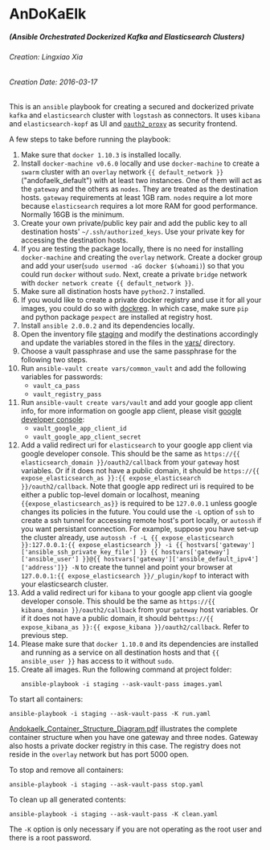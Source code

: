 AnDoKaElk
================================================================================
##### (Ansible Orchestrated Dockerized Kafka and Elasticsearch Clusters)

###### Creation: Lingxiao Xia
###### Creation Date: 2016-03-17

This is an `ansible` playbook for creating a secured and dockerized private `kafka` and `elasticsearch` cluster with `logstash` as connectors. It uses `kibana` and `elasticsearch-kopf` as UI and [`oauth2_proxy`](https://github.com/bitly/oauth2_proxy) as security frontend.

A few steps to take before running the playbook:

1. Make sure that `docker 1.10.3` is installed locally.
2. Install `docker-machine v0.6.0` locally and use `docker-machine` to create a `swarm` cluster with an `overlay` network `{{ default_network }}`("andofaelk_default")  with at least two instances. One of them will act as the `gateway` and the others as `nodes`. They are treated as the destination hosts. `gateway` requirements at least 1GB ram. `nodes` require a lot more because `elasticsearch` requires a lot more RAM for good performance. Normally 16GB is the minimum. 
3. Create your own private/public key pair and add the public key to all destination hosts' `~/.ssh/authorized_keys`. Use your private key for accessing the destination hosts.
4. If you are testing the package locally, there is no need for installing `docker-machine` and creating the `overlay` network. Create a docker group and add your user(`sudo usermod -aG docker $(whoami)`) so that you could run `docker` without `sudo`. Next, create a private `bridge` network with `docker network create {{ default_network }}`. 
5. Make sure all distination hosts have `python2.7` installed. 
6. If you would like to create a private docker registry and use it for all your images, you could do so with [dockreg](http://xialingxiao.github.io/dockreg). In which case, make sure `pip` and python package `pexpect` are installed at registry host. 
7. Install `ansible 2.0.0.2` and its dependencies locally.
8. Open the inventory file [staging](https://github.com/xialingxiao/andokaelk/blob/master/staging) and modify the destinations accordingly and update the variables stored in the files in the [vars/](https://github.com/xialingxiao/andokaelk/tree/master/vars) directory. 
9. Choose a vault passphrase and use the same passphrase for the following two steps.
10. Run `ansible-vault create vars/common_vault` and add the following variables for passwords:
    * `vault_ca_pass`
    * `vault_registry_pass`
11. Run `ansible-vault create vars/vault` and add your google app client info, for more information on google app client, please visit [google developer console](https://console.developers.google.com/):
    * `vault_google_app_client_id`
    * `vault_google_app_client_secret`
12. Add a valid redirect uri for `elasticsearch` to your google app client via google developer console. This should be the same as `https://{{ elasticsearch_domain }}/oauth2/callback` from your `gateway` host variables. Or if it does not have a public domain, it should be `https://{{ expose_elasticsearch_as }}:{{ expose_elasticsearch }}/oauth2/callback`. Note that google app redirect uri is required to be either a public top-level domain or localhost, meaning `{{expose_elasticsearch_as}}` is required to be `127.0.0.1` unless google changes its policies in the future. You could use the `-L` option of `ssh` to create a ssh tunnel for accessing remote host's port locally, or `autossh` if you want persistant connection. For example, suppose you have set-up the cluster already, use `autossh -f -L {{ expose_elasticsearch }}:127.0.0.1:{{ expose_elasticsearch }} -i {{ hostvars['gateway']['ansible_ssh_private_key_file'] }} {{ hostvars['gateway']['ansible_user'] }}@{{ hostvars['gateway']['ansible_default_ipv4']['address']}} -N` to create the tunnel and point your browser at `127.0.0.1:{{ expose_elasticsearch }}/_plugin/kopf` to interact with your elasticsearch cluster.
13. Add a valid redirect uri for `kibana` to your google app client via google developer console. This should be the same as `https://{{ kibana_domain }}/oauth2/callback` from your `gateway` host variables. Or if it does not have a public domain, it should be`https://{{ expose_kibana_as }}:{{ expose_kibana }}/oauth2/callback`. Refer to previous step.
14. Please make sure that `docker 1.10.0` and its dependencies are installed and running as a service on all destination hosts and that `{{ ansible_user }}` has access to it without `sudo`.
15. Create all images. Run the following command at project folder:
    ```
    ansible-playbook -i staging --ask-vault-pass images.yaml
    ```

To start all containers:
```
ansible-playbook -i staging --ask-vault-pass -K run.yaml
```

[Andokaelk_Container_Structure_Diagram.pdf](https://github.com/xialingxiao/andokaelk/blob/master/Andokaelk_Container_Structure_Diagram.pdf) illustrates the complete container structure when you have one gateway and three nodes. Gateway also hosts a private docker registry in this case. The registry does not reside in the `overlay` network but has port 5000 open.

To stop and remove all containers:
```
ansible-playbook -i staging --ask-vault-pass stop.yaml
```

To clean up all generated contents:
```
ansible-playbook -i staging --ask-vault-pass -K clean.yaml
```

The `-K` option is only necessary if you are not operating as the root user and there is a root password. 
